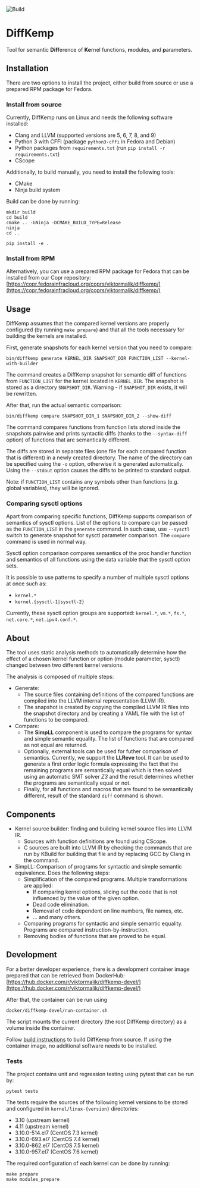 ![Build](https://github.com/viktormalik/diffkemp/actions/workflows/ci.yml/badge.svg?branch=master)

# DiffKemp

Tool for semantic **Diff**erence of **Ke**rnel functions, **m**odules, and
**p**arameters.

## Installation

There are two options to install the project, either build from source or use a
prepared RPM package for Fedora.

### Install from source

Currently, DiffKemp runs on Linux and needs the following software installed:
* Clang and LLVM (supported versions are 5, 6, 7, 8, and 9)
* Python 3 with CFFI (package `python3-cffi` in Fedora and Debian)
* Python packages from `requirements.txt` (run `pip install -r requirements.txt`)
* CScope

Additionally, to build manually, you need to install the following tools:
* CMake
* Ninja build system

Build can be done by running:

    mkdir build
    cd build
    cmake .. -GNinja -DCMAKE_BUILD_TYPE=Release
    ninja
    cd ..

    pip install -e .

### Install from RPM

Alternatively, you can use a prepared RPM package for Fedora that can be
installed from our Copr repository:
[https://copr.fedorainfracloud.org/coprs/viktormalik/diffkemp/](https://copr.fedorainfracloud.org/coprs/viktormalik/diffkemp/)

## Usage
DiffKemp assumes that the compared kernel versions are properly configured (by
running `make prepare`) and that all the tools necessary for building the
kernels are installed.

First, generate snapshots for each kernel version that you need to compare:

    bin/diffkemp generate KERNEL_DIR SNAPSHOT_DIR FUNCTION_LIST --kernel-with-builder

The command creates a DiffKemp snapshot for semantic diff of functions from
`FUNCTION_LIST` for the kernel located in `KERNEL_DIR`. The snapshot is stored
as a directory `SNAPSHOT_DIR`. Warning - if `SNAPSHOT_DIR` exists, it will be
rewritten.

After that, run the actual semantic comparison:

    bin/diffkemp compare SNAPSHOT_DIR_1 SNAPSHOT_DIR_2 --show-diff

The command compares functions from function lists stored inside the snapshots
pairwise and prints syntactic diffs (thanks to the `--syntax-diff` option) of
functions that are semantically different.

The diffs are stored in separate files (one file for each compared function that
is different) in a newly created directory. The name of the directory can be
specified using the `-o` option, otherwise it is generated automatically. Using
the `--stdout` option causes the diffs to be printed to standard output.

Note: if `FUNCTION_LIST` contains any symbols other than functions (e.g. global
variables), they will be ignored.

### Comparing sysctl options

Apart from comparing specific functions, DiffKemp supports comparison of
semantics of sysctl options. List of the options to compare can be passed as the
`FUNCTION_LIST` in the `generate` command. In such case, use `--sysctl` switch
to generate snapshot for sysctl parameter comparison. The `compare` command is
used in normal way.

Sysctl option comparison compares semantics of the proc handler function and
semantics of all functions using the data variable that the sysctl option sets.

It is possible to use patterns to specify a number of multiple sysctl options at
once such as:
* `kernel.*`
* `kernel.{sysctl-1|sysctl-2}`

Currently, these sysctl option groups are supported: `kernel.*`,
`vm.*`, `fs.*`, `net.core.*`, `net.ipv4.conf.*`.

## About
The tool uses static analysis methods to automatically determine how the effect
of a chosen kernel function or option (module parameter, sysctl) changed between
two different kernel versions.

The analysis is composed of multiple steps:
* Generate: 
    * The source files containing definitions of the compared functions are
      compiled into the LLVM internal representation (LLVM IR). 
    * The snapshot is created by copying the compiled LLVM IR files into the
      snapshot directory and by creating a YAML file with the list of functions
      to be compared.
* Compare: 
    * The **SimpLL** component is used to compare the programs for syntax and
      simple semantic equality. The list of functions that are compared as not
      equal are returned.
    * Optionally, external tools can be used for futher comparison of semantics.
      Currently, we support the **LLReve** tool. It can be used to generate a
      first order logic formula expressing the fact that the remaining programs
      are semantically equal which is then solved using an automatic SMT solver
      *Z3* and the result determines whether the programs are semantically equal
      or not.
    * Finally, for all functions and macros that are found to be semantically
      different, result of the standard `diff` command is shown.

## Components
* Kernel source builder: finding and building kernel source files into LLVM IR.
  * Sources with function definitions are found using CScope. 
  * C sources are built into LLVM IR by checking the commands that are run by
    KBuild for building that file and by replacing GCC by Clang in the command.
* SimpLL: Comparison of programs for syntactic and simple semantic equivalence.
  Does the following steps:
  * Simplification of the compared programs. Multiple transformations are
    applied:
      * If comparing kernel options, slicing out the code that is not influenced
        by the value of the given option.
      * Dead code elimination.
      * Removal of code dependent on line numbers, file names, etc.
      * ... and many others.
  * Comparing programs for syntactic and simple semantic equality. Programs are
    compared instruction-by-instruction.
  * Removing bodies of functions that are proved to be equal. 

## Development

For a better developer experience, there is a development container image
prepared that can be retrieved from DockerHub:
[https://hub.docker.com/r/viktormalik/diffkemp-devel/](https://hub.docker.com/r/viktormalik/diffkemp-devel/)

After that, the container can be run using

    docker/diffkemp-devel/run-container.sh

The script mounts the current directory (the root DiffKemp directory) as a
volume inside the container.

Follow [build instructions](#install-from-source) to build DiffKemp from source.
If using the container image, no additional software needs to be installed.

### Tests

The project contains unit and regression testing using pytest that can be run
by:

    pytest tests

The tests require the sources of the following kernel versions to be stored and
configured in `kernel/linux-{version}` directories:
* 3.10 (upstream kernel)
* 4.11 (upstream kernel)
* 3.10.0-514.el7 (CentOS 7.3 kernel)
* 3.10.0-693.el7 (CentOS 7.4 kernel)
* 3.10.0-862.el7 (CentOS 7.5 kernel)
* 3.10.0-957.el7 (CentOS 7.6 kernel)

The required configuration of each kernel can be done by running:

    make prepare
    make modules_prepare
